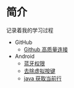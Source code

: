 # 简介
记录着我的学习过程

- GitHub
  - [Github 高质量连接]
- Android  
  - [蓝牙权限]
  - [去除虚拟按键]
  - [java 获取当前行]  



[Github 高质量连接]:https://github.com/kekemao00/note/blob/master/Links/GitHub.md
[蓝牙权限]:https://github.com/kekemao00/note/blob/master/Android/BLE%20Permissions%20(Android%206.0%20%E4%BB%A5%E4%B8%8A).md
[去除虚拟按键]:https://github.com/kekemao00/note/blob/master/Android/Hiding%20the%20Navigation%20Bar%0A.md
[java 获取当前行]:https://github.com/kekemao00/note/blob/master/Android/java%20get%20line.md

